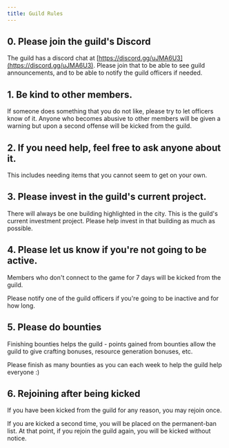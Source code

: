 ```yaml
---
title: Guild Rules
---
```

## 0. Please join the guild's Discord
The guild has a discord chat at [https://discord.gg/uJMA6U3](https://discord.gg/uJMA6U3).  Please join that to be able to see guild announcements, and to be able to notify the guild officers if needed.

## 1. Be kind to other members.
If someone does something that you do not like, please try to let officers know of it. Anyone who becomes abusive to other members will be given a warning but upon a second offense will be kicked from the guild.

## 2. If you need help, feel free to ask anyone about it.
This includes needing items that you cannot seem to get on your own.

## 3. Please invest in the guild's current project.
There will always be one building highlighted in the city.  This is the guild's current investment project.  Please help invest in that building as much as possible.

## 4. Please let us know if you're not going to be active.
Members who don't connect to the game for 7 days will be kicked from the guild.

Please notify one of the guild officers if you're going to be inactive and for how long.

## 5. Please do bounties
Finishing bounties helps the guild - points gained from bounties allow the guild to give crafting bonuses, resource generation bonuses, etc.

Please finish as many bounties as you can each week to help the guild help everyone :)

## 6. Rejoining after being kicked
If you have been kicked from the guild for any reason, you may rejoin once.

If you are kicked a second time, you will be placed on the permanent-ban list.  At that point, if you rejoin the guild again, you will be kicked without notice.

